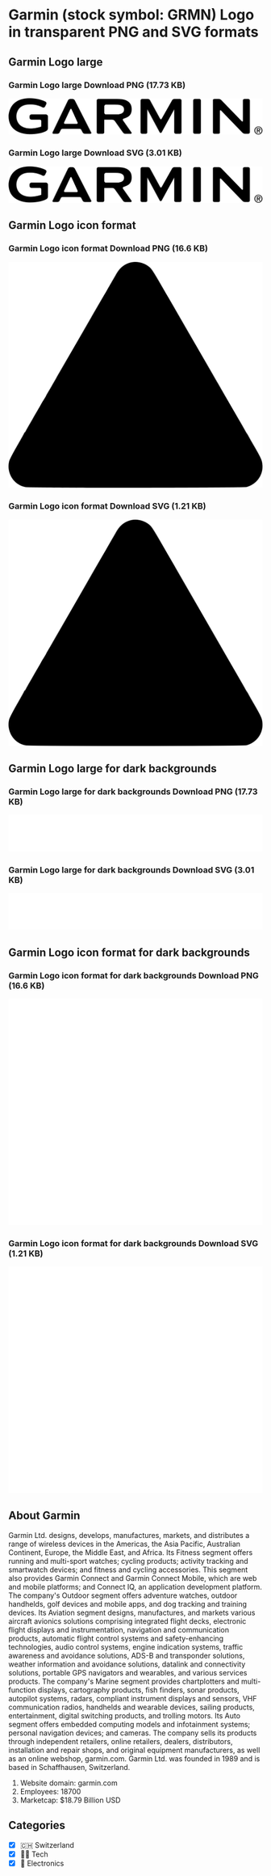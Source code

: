 # Garmin (stock symbol: GRMN) Logo in transparent PNG and SVG formats

## Garmin Logo large

### Garmin Logo large Download PNG (17.73 KB)

![Garmin Logo large Download PNG (17.73 KB)](/img/orig/GRMN_BIG-89ca2929.png)

### Garmin Logo large Download SVG (3.01 KB)

![Garmin Logo large Download SVG (3.01 KB)](/img/orig/GRMN_BIG-197dad52.svg)

## Garmin Logo icon format

### Garmin Logo icon format Download PNG (16.6 KB)

![Garmin Logo icon format Download PNG (16.6 KB)](/img/orig/GRMN-acdf71ee.png)

### Garmin Logo icon format Download SVG (1.21 KB)

![Garmin Logo icon format Download SVG (1.21 KB)](/img/orig/GRMN-4b668d94.svg)

## Garmin Logo large for dark backgrounds

### Garmin Logo large for dark backgrounds Download PNG (17.73 KB)

![Garmin Logo large for dark backgrounds Download PNG (17.73 KB)](/img/orig/GRMN_BIG.D-addd0c36.png)

### Garmin Logo large for dark backgrounds Download SVG (3.01 KB)

![Garmin Logo large for dark backgrounds Download SVG (3.01 KB)](/img/orig/GRMN_BIG.D-9ae9c663.svg)

## Garmin Logo icon format for dark backgrounds

### Garmin Logo icon format for dark backgrounds Download PNG (16.6 KB)

![Garmin Logo icon format for dark backgrounds Download PNG (16.6 KB)](/img/orig/GRMN.D-525f5d3b.png)

### Garmin Logo icon format for dark backgrounds Download SVG (1.21 KB)

![Garmin Logo icon format for dark backgrounds Download SVG (1.21 KB)](/img/orig/GRMN.D-206c2e5e.svg)

## About Garmin

Garmin Ltd. designs, develops, manufactures, markets, and distributes a range of wireless devices in the Americas, the Asia Pacific, Australian Continent, Europe, the Middle East, and Africa. Its Fitness segment offers running and multi-sport watches; cycling products; activity tracking and smartwatch devices; and fitness and cycling accessories. This segment also provides Garmin Connect and Garmin Connect Mobile, which are web and mobile platforms; and Connect IQ, an application development platform. The company's Outdoor segment offers adventure watches, outdoor handhelds, golf devices and mobile apps, and dog tracking and training devices. Its Aviation segment designs, manufactures, and markets various aircraft avionics solutions comprising integrated flight decks, electronic flight displays and instrumentation, navigation and communication products, automatic flight control systems and safety-enhancing technologies, audio control systems, engine indication systems, traffic awareness and avoidance solutions, ADS-B and transponder solutions, weather information and avoidance solutions, datalink and connectivity solutions, portable GPS navigators and wearables, and various services products. The company's Marine segment provides chartplotters and multi-function displays, cartography products, fish finders, sonar products, autopilot systems, radars, compliant instrument displays and sensors, VHF communication radios, handhelds and wearable devices, sailing products, entertainment, digital switching products, and trolling motors. Its Auto segment offers embedded computing models and infotainment systems; personal navigation devices; and cameras. The company sells its products through independent retailers, online retailers, dealers, distributors, installation and repair shops, and original equipment manufacturers, as well as an online webshop, garmin.com. Garmin Ltd. was founded in 1989 and is based in Schaffhausen, Switzerland.

1. Website domain: garmin.com
2. Employees: 18700
3. Marketcap: $18.79 Billion USD


## Categories
- [x] 🇨🇭 Switzerland
- [x] 👩‍💻 Tech
- [x] 🔌 Electronics
